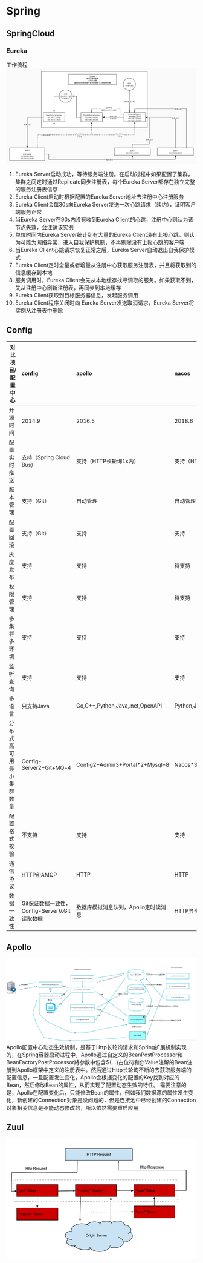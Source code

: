 # Spring

## SpringCloud

### Eureka
工作流程
![avatar](Eureka.jpg)
1. Eureka Server启动成功，等待服务端注册。在启动过程中如果配置了集群，集群之间定时通过Replicate同步注册表，每个Eureka Server都存在独立完整的服务注册表信息
2. Eureka Client启动时根据配置的Eureka Server地址去注册中心注册服务
3. Eureka Client会每30s向Eureka Server发送一次心跳请求（续约），证明客户端服务正常
4. 当Eureka Server在90s内没有收到Eureka Client的心跳，注册中心则认为该节点失效，会注销该实例
5. 单位时间内Eureka Server统计到有大量的Eureka Client没有上报心跳，则认为可能为网络异常，进入自我保护机制，不再剔除没有上报心跳的客户端
6. 当Eureka Client心跳请求恢复正常之后，Eureka Server自动退出自我保护模式
7. Eureka Client定时全量或者增量从注册中心获取服务注册表，并且将获取到的信息缓存到本地
8. 服务调用时，Eureka Client会先从本地缓存找寻调取的服务。如果获取不到，先从注册中心刷新注册表，再同步到本地缓存
9. Eureka Client获取到目标服务器信息，发起服务调用
10. Eureka Client程序关闭时向 Eureka Server发送取消请求，Eureka Server将实例从注册表中删除

## Config
|对比项目/配置中心|config|apollo|nacos|
|-------|:---|:---|:---|
|开源时间|2014.9|2016.5|2018.6|
|配置实时推送|支持（Spring Cloud Bus）|支持（HTTP长轮询1s内）|支持（HTTP长轮询1s内）|
|版本管理|支持（Git）|自动管理|自动管理|
|配置回滚|支持（Git）|支持|支持|
|灰度发布|支持|支持|待支持|
|权限管理|支持|支持|待支持|
|多集群多环境|支持|支持|支持|
|监听查询|支持|支持|支持|
|多语言|只支持Java|Go,C++,Python,Java,.net,OpenAPI|Python,Java,Nodejs,OpenAPI|
|分布式高可用最小集群数量|Config-Server2+Git+MQ=4|Config2+Admin3+Portal*2+Mysql=8|Nacos*3+MySql=4|
|配置格式校验|不支持|支持|支持|
|通信协议|HTTP和AMQP|HTTP|HTTP|
|数据一致性|Git保证数据一致性，Config-Server从Git读取数据|数据库模拟消息队列，Apollo定时读消息|HTTP异步通知|


## Apollo
![avatar](apollo.jpg)
Apollo配置中心动态生效机制，是基于Http长轮询请求和Spring扩展机制实现的，在Spring容器启动过程中，Apollo通过自定义的BeanPostProcessor和BeanFactoryPostProcessor將参数中包含${…}占位符和@Value注解的Bean注册到Apollo框架中定义的注册表中。然后通过Http长轮询不断的去获取服务端的配置信息，一旦配置发生变化，Apollo会根据变化的配置的Key找到对应的Bean，然后修改Bean的属性，从而实现了配置动态生效的特性。
需要注意的是，Apollo在配置变化后，只能修改Bean的属性，例如我们数据源的属性发生变化，新创建的Connection对象是没问题的，但是连接池中已经创建的Connection对象相关信息是不能动态修改的，所以依然需要重启应用

## Zuul
![avatar](zuul.png)